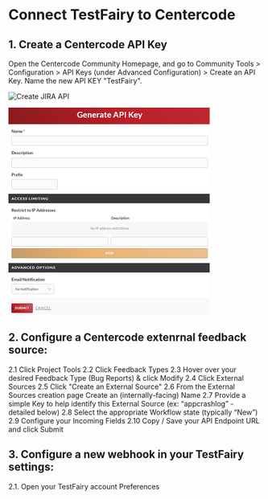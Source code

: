 # Connect TestFairy to Centercode

## 1. Create a Centercode API Key

Open the Centercode Community Homepage, and go to Community Tools > Configuration > API Keys (under Advanced Configuration) > Create an API Key. Name the new API KEY "TestFairy".

![Create JIRA API](/img/bug-tracking/cenercode1.png)

![Set TEstFairy JIRA Key](/img/bug-tracking/centercode2.png)

## 2. Configure a Centercode extenrnal feedback source:

2.1 Click Project Tools
2.2 Click Feedback Types
2.3 Hover over your desired Feedback Type (Bug Reports) & click Modify
2.4 Click External Sources
2.5 Click "Create an External Source" 
2.6 From the External Sources creation page Create an (internally-facing) Name
2.7 Provide a simple Key to help identify this External Source  (ex: “appcrashlog” - detailed below)
2.8 Select the appropriate Workflow state (typically “New”)
2.9 Configure your Incoming Fields
2.10 Copy / Save your API Endpoint URL and click Submit

## 3. Configure a new webhook in your TestFairy settings: 

2.1. Open your TestFairy account Preferences 

